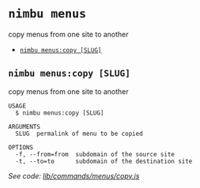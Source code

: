 `nimbu menus`
=============

copy menus from one site to another

* [`nimbu menus:copy [SLUG]`](#nimbu-menuscopy-slug)

## `nimbu menus:copy [SLUG]`

copy menus from one site to another

```
USAGE
  $ nimbu menus:copy [SLUG]

ARGUMENTS
  SLUG  permalink of menu to be copied

OPTIONS
  -f, --from=from  subdomain of the source site
  -t, --to=to      subdomain of the destination site
```

_See code: [lib/commands/menus/copy.js](https://github.com/zenjoy/nimbu-toolbelt/blob/v5.0.0-alpha.7/lib/commands/menus/copy.js)_
